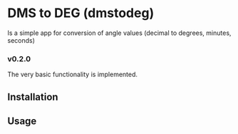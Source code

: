 # DMS to DEG (dmstodeg)

Is a simple app for conversion of angle values (decimal to degrees, minutes,
seconds)

### v0.2.0
The very basic functionality is implemented.

## Installation

## Usage

